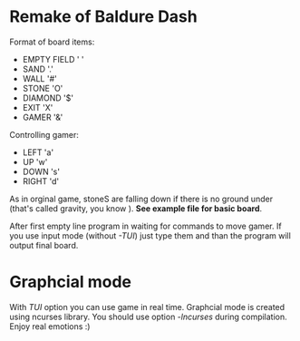 <h1> Remake of Baldure Dash </h1>

Format of board items:
* EMPTY FIELD ' '
* SAND '.'
* WALL '#'
* STONE 'O'
* DIAMOND '$'
* EXIT 'X'
* GAMER '&'

Controlling gamer:
* LEFT 'a'
* UP 'w'
* DOWN 's'
* RIGHT 'd'

As in orginal game, stoneS are falling down if there is no ground under (that's  called gravity, you know ).
**See example file for basic board**.

After first empty line program in waiting for commands to move gamer. If you use input mode (without *-TUI*) just type them and than the program will output final board. 

<h1> Graphcial mode </h1>

With *TUI* option you can use game in real time. Graphcial mode is created using ncurses library. You should use option *-lncurses* during compilation. Enjoy real emotions :)
